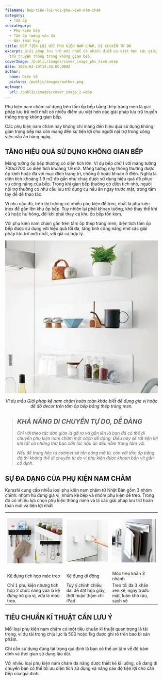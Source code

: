 ```yaml
---
fileName: bep-tien-loi-voi-phu-kien-nam-cham
category:
  - Tấm ốp
subcategory:
  - Phụ kiện bếp
  - Tấm ốp tường vân đá
  - Nội thất hay
title: BẾP TIỆN LỢI VỚI PHỤ KIỆN NAM CHÂM, DI CHUYỂN TỰ DO
excerpt: Giải pháp lưu trữ mới nhất có nhiều điểm ưu việt hơn các giải pháp lưu
  trữ truyền thống trong không gian bếp.
coverImage: /public/images/cover_image_phu_kien.webp
date: 2025-04-19T14:20:00.000Z
author:
  name: Diện Võ
  picture: /public/images/author.png
ogImage:
  url: /public/images/cover_image_2.webp
---
```

Phụ kiện nam châm sử dụng trên tấm ốp bếp bằng thép tráng men là giải pháp lưu trữ mới nhất có nhiều điểm ưu việt hơn các giải pháp lưu trữ truyền thống trong không gian bếp.

Các phụ kiện nam châm này không chỉ mang đến hiệu quả sử dụng không gian trong bếp mà còn mang đến sự tiện lợi cho người nội trợ trong công việc nấu ăn hàng ngày.

## **TĂNG HIỆU QUẢ SỬ DỤNG KHÔNG GIAN BẾP**

Mảng tường ốp bếp thường có diện tích lớn. Ví dụ bếp chữ I với mảng tường 700x2700 có diện tích khoảng 1.9 m2. Mảng tường này thông thường được ốp kính hoặc đá với mục đích trang trí, chống ố hoặc khoan ổ điện. Nghĩa là diện tích khoảng 1.9 m2 đó gần như chưa được sử dụng hiệu quả để phục vụ công năng của bếp. Trong khi gian bếp thường có diện tích nhỏ, người nội trợ thường có nhu cầu lưu trữ dụng cụ nấu ăn ngay trước mặt, trong tầm tay để dễ thao tác.

Vì nhu cầu đó, trên thị trường có nhiều phụ kiện để treo, nhất là phụ kiện inox để gắn lên khu ốp bếp. Tuy nhiên lại phải khoan tường, khó thay thế khi cũ hoặc hư hỏng, đôi khi phải thay cả khu ốp bếp tốn kém.

Với phụ kiện nam châm gắn trên tấm ốp thép tráng men, diện tích tấm ốp bếp được sử dụng với hiệu quả tối đa, tăng tính công năng nhờ các giải pháp lưu trữ mới nhất, với giá cả hợp lý.

<p style="text-align: center"><img src="/public/images/blog_phu_kien_nam_cham.webp"></p><p style="text-align: center"><em>Ví dụ mẫu Giải pháp kệ nam châm hoàn toàn khác biết để đựng gia vị hoặc để đồ decor trên tấm ốp bếp bằng thép tráng men.</em></p>

> ## **_KHẢ NĂNG DI CHUYỂN TỰ DO, DỄ DÀNG_**
> 
> _Chỉ với theo tác đơn giản là gỡ ra và gắn lên là bạn đã có thể di chuyển phụ kiện nam châm một cách dễ dàng. Điều này sẽ rất tiện lợi khi tất cả những thứ bạn cần lúc nấu ăn đều nằm trong tầm với._
> 
> _Nếu để trong hộc tủ cabinet sẽ tốn công mở tủ, còn với tấm ốp bằng đá thì không thể di chuyển tự do vì phụ kiện được khoan bắn vít gắn cố định._

## **SỰ ĐA DẠNG CỦA PHỤ KIỆN NAM CHÂM**

Kurashi cung cấp nhiều loại phụ kiện nam châm từ Nhật Bản gồm 3 nhóm chính: nhóm hũ đựng gia vị, nhóm kệ bếp và nhóm phụ kiện để treo. Trong đó có nhiều lựa chọn phụ kiện thông minh và là các giải pháp lưu trữ hoàn toàn mới và tiện lợi nhất

|     |     |     |
| --- | --- | --- |
| ![](/public/images/ke_dung_tich_hop_moc_treo.webp) | ![](/public/images/ke_dung_di_dong.webp) | ![](/public/images/moc_treo_khan_ba_nhanh.webp) |
| Kệ đựng tích hợp móc treo | Kệ đựng di động | Móc treo khăn 3 nhánh |
| Chỉ 1 phụ kiện nhưng tích hợp 2 chức năng vừa là kệ đựng hũ gia vị, vừa là móc treo. | Tùy ý chỉnh chiều dài để đặt hộp giấy, thớt hoặc thậm chí iPad | Treo tối đa 3 khăn xen kẽ, ngay trước mặt, luôn khô ráo, sạch sẽ |

## **TIÊU CHUẨN KĨ THUẬT CẦN LƯU Ý**

Mỗi loại phụ kiện nam châm có một tiêu chuẩn kĩ thuật quan trọng là tải trọng, ví dụ tải trọng chịu lực là 500 hoặc 1kg được ghi rõ trên bao bì sản phẩm.

Chỉ cần sử dụng đúng tải trọng qui định là bạn có thể an tâm về độ bám dính và thời gian sử dụng lâu dài.

Với nhiều loại phụ kiện nam châm đa năng được thiết kế kĩ lưỡng, dễ dàng di chuyển bạn có thể tối ưu diện tích sử dụng và nâng cao độ tiện lợi cho căn bếp của gia đình.[](http://localhost:3000/)